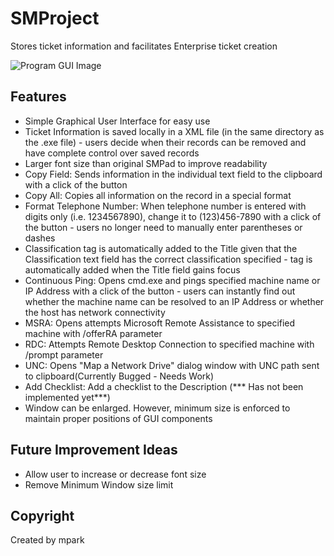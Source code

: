 # SMProject
Stores ticket information and facilitates Enterprise ticket creation

![Program GUI Image](https://cloud.githubusercontent.com/assets/16367862/20277207/9fb6379a-aa6d-11e6-92e1-b212ef10829a.png)

## Features
- Simple Graphical User Interface for easy use
- Ticket Information is saved locally in a XML file (in the same directory as the .exe file) - users decide when their records can be removed and have complete control over saved records
- Larger font size than original SMPad to improve readability
- Copy Field: Sends information in the individual text field to the clipboard with a click of the button
- Copy All: Copies all information on the record in a special format
- Format Telephone Number: When telephone number is entered with digits only (i.e. 1234567890), change it to (123)456-7890 with a click of the button - users no longer need to manually enter parentheses or dashes
- Classification tag is automatically added to the Title given that the Classification text field has the correct classification specified - tag is automatically added when the Title field gains focus
- Continuous Ping: Opens cmd.exe and pings specified machine name or IP Address with a click of the button - users can instantly find out whether the machine name can be resolved to an IP Address or whether the host has network connectivity
- MSRA: Opens attempts Microsoft Remote Assistance to specified machine with /offerRA parameter
- RDC: Attempts Remote Desktop Connection to specified machine with /prompt parameter
- UNC: Opens "Map a Network Drive" dialog window with UNC path sent to clipboard(Currently Bugged - Needs Work)
- Add Checklist: Add a checklist to the Description (*** Has not been implemented yet***)
- Window can be enlarged. However, minimum size is enforced to maintain proper positions of GUI components

## Future Improvement Ideas
- Allow user to increase or decrease font size
- Remove Minimum Window size limit

## Copyright
Created by mpark

